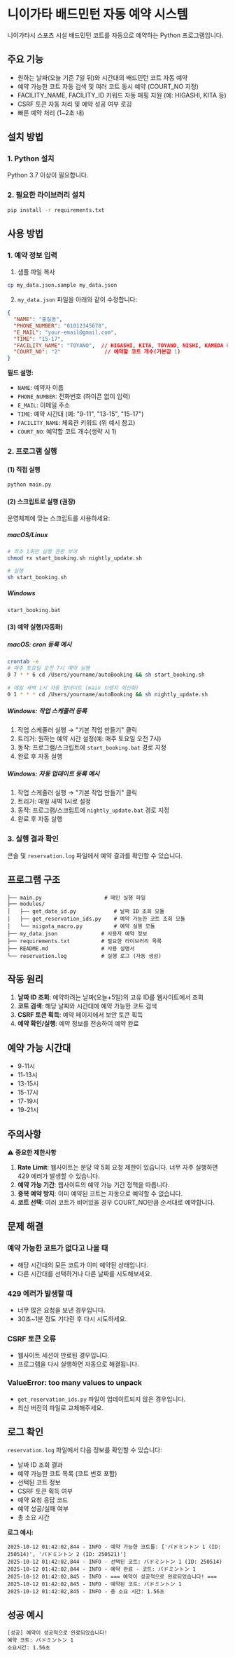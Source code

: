 # 니이가타 배드민턴 자동 예약 시스템

니이가타시 스포츠 시설 배드민턴 코트를 자동으로 예약하는 Python 프로그램입니다.

## 주요 기능

- 원하는 날짜(오늘 기준 7일 뒤)와 시간대의 배드민턴 코트 자동 예약
- 예약 가능한 코트 자동 검색 및 여러 코트 동시 예약 (COURT_NO 지정)
- FACILITY_NAME, FACILITY_ID 키워드 자동 매핑 지원 (예: HIGASHI, KITA 등)
- CSRF 토큰 자동 처리 및 예약 성공 여부 로깅
- 빠른 예약 처리 (1~2초 내)

## 설치 방법

### 1. Python 설치
Python 3.7 이상이 필요합니다.

### 2. 필요한 라이브러리 설치
```bash
pip install -r requirements.txt
```

## 사용 방법


### 1. 예약 정보 입력
1) 샘플 파일 복사
```bash
cp my_data.json.sample my_data.json
```
2) `my_data.json` 파일을 아래와 같이 수정합니다:

```json
{
  "NAME": "홍길동",
  "PHONE_NUMBER": "01012345678",
  "E_MAIL": "your-email@gmail.com",
  "TIME": "15-17",
  "FACILITY_NAME": "TOYANO",  // HIGASHI, KITA, TOYANO, NISHI, KAMEDA 중 택1
  "COURT_NO": "2"              // 예약할 코트 개수(기본값 1)
}
```

**필드 설명:**
- `NAME`: 예약자 이름
- `PHONE_NUMBER`: 전화번호 (하이픈 없이 입력)
- `E_MAIL`: 이메일 주소
- `TIME`: 예약 시간대 (예: "9-11", "13-15", "15-17")
- `FACILITY_NAME`: 체육관 키워드 (위 예시 참고)
- `COURT_NO`: 예약할 코트 개수(생략 시 1)


### 2. 프로그램 실행
#### (1) 직접 실행
```bash
python main.py
```

#### (2) 스크립트로 실행 (권장)
운영체제에 맞는 스크립트를 사용하세요:

##### macOS/Linux
```bash
# 최초 1회만 실행 권한 부여
chmod +x start_booking.sh nightly_update.sh

# 실행
sh start_booking.sh
```

##### Windows
```cmd
start_booking.bat
```

#### (3) 예약 실행(자동화)
##### macOS: cron 등록 예시
```bash
crontab -e
# 매주 토요일 오전 7시 예약 실행
0 7 * * 6 cd /Users/yourname/autoBooking && sh start_booking.sh
 
# 매일 새벽 1시 자동 업데이트 (main 브랜치 최신화)
0 1 * * * cd /Users/yourname/autoBooking && sh nightly_update.sh
```

##### Windows: 작업 스케줄러 등록
1. 작업 스케줄러 실행 → "기본 작업 만들기" 클릭
2. 트리거: 원하는 예약 시간 설정(예: 매주 토요일 오전 7시)
3. 동작: 프로그램/스크립트에 `start_booking.bat` 경로 지정
4. 완료 후 자동 실행

##### Windows: 자동 업데이트 등록 예시
1. 작업 스케줄러 실행 → "기본 작업 만들기" 클릭
2. 트리거: 매일 새벽 1시로 설정
3. 동작: 프로그램/스크립트에 `nightly_update.bat` 경로 지정
4. 완료 후 자동 실행

### 3. 실행 결과 확인
콘솔 및 `reservation.log` 파일에서 예약 결과를 확인할 수 있습니다.

## 프로그램 구조

```
├── main.py                    # 메인 실행 파일
├── modules/
│   ├── get_date_id.py            # 날짜 ID 조회 모듈
│   ├── get_reservation_ids.py    # 예약 가능한 코트 조회 모듈
│   └── niigata_macro.py          # 예약 실행 모듈
├── my_data.json              # 사용자 예약 정보
├── requirements.txt          # 필요한 라이브러리 목록
├── README.md                 # 사용 설명서
└── reservation.log           # 실행 로그 (자동 생성)
```

## 작동 원리

1. **날짜 ID 조회**: 예약하려는 날짜(오늘+5일)의 고유 ID를 웹사이트에서 조회
2. **코트 검색**: 해당 날짜와 시간대에 예약 가능한 코트 검색
3. **CSRF 토큰 획득**: 예약 페이지에서 보안 토큰 획득
4. **예약 확인/실행**: 예약 정보를 전송하여 예약 완료

## 예약 가능 시간대

- 9-11시
- 11-13시
- 13-15시
- 15-17시
- 17-19시
- 19-21시

## 주의사항

⚠️ **중요한 제한사항**

1. **Rate Limit**: 웹사이트는 분당 약 5회 요청 제한이 있습니다. 너무 자주 실행하면 429 에러가 발생할 수 있습니다.
2. **예약 가능 기간**: 웹사이트의 예약 가능 기간 정책을 따릅니다.
3. **중복 예약 방지**: 이미 예약된 코트는 자동으로 예약할 수 없습니다.
4. **코트 선택**: 여러 코트가 비어있을 경우 COURT_NO만큼 순서대로 예약합니다.

## 문제 해결

### 예약 가능한 코트가 없다고 나올 때
- 해당 시간대의 모든 코트가 이미 예약된 상태입니다.
- 다른 시간대를 선택하거나 다른 날짜를 시도해보세요.

### 429 에러가 발생할 때
- 너무 많은 요청을 보낸 경우입니다.
- 30초~1분 정도 기다린 후 다시 시도하세요.

### CSRF 토큰 오류
- 웹사이트 세션이 만료된 경우입니다.
- 프로그램을 다시 실행하면 자동으로 해결됩니다.

### ValueError: too many values to unpack
- `get_reservation_ids.py` 파일이 업데이트되지 않은 경우입니다.
- 최신 버전의 파일로 교체해주세요.

## 로그 확인

`reservation.log` 파일에서 다음 정보를 확인할 수 있습니다:
- 날짜 ID 조회 결과
- 예약 가능한 코트 목록 (코트 번호 포함)
- 선택된 코트 정보
- CSRF 토큰 획득 여부
- 예약 요청 응답 코드
- 예약 성공/실패 여부
- 총 소요 시간

**로그 예시:**
```
2025-10-12 01:42:02,844 - INFO - 예약 가능한 코트들: ['バドミントン 1 (ID: 250514)', 'バドミントン 2 (ID: 250521)']
2025-10-12 01:42:02,844 - INFO - 선택된 코트: バドミントン 1 (ID: 250514)
2025-10-12 01:42:02,844 - INFO - 예약 완료 - 코트: バドミントン 1
2025-10-12 01:42:02,845 - INFO - === 예약이 성공적으로 완료되었습니다! ===
2025-10-12 01:42:02,845 - INFO - 예약된 코트: バドミントン 1
2025-10-12 01:42:02,845 - INFO - 총 소요 시간: 1.56초
```

## 성공 예시

```
[성공] 예약이 성공적으로 완료되었습니다!
예약 코트: バドミントン 1
소요시간: 1.56초
```



